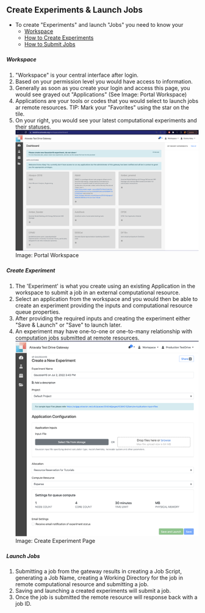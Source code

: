 ## Create Experiments & Launch Jobs
- To create "Experiments" and launch "Jobs" you need to know your
    - <a href= "#workspace">Workspace</a></br> 
    - <a href= "#createexp">How to Create Experiments</a></br>
    - <a href= "#launchjob">How to Submit Jobs</a></br>


##### <h5 id="workspace">Workspace</h5>         
1. "Workspace" is your central interface after login.
2. Based on your permission level you would have access to information.
3. Generally as soon as you create your login and access this page, you would see grayed out "Applications" (See Image: Portal Workspace)
4. Applications are your tools or codes that you would select to launch jobs ar remote resources. 
    TIP: Mark your "Favorites" using the star on the tile.
5. On your right, you would see your latest computational experiments and their statuses.
![Screenshot](../img/workspace.png)
Image: Portal Workspace


##### <h5 id="Local">Create Experiment</h5>
1. The 'Experiment' is what you create using an existing Application in the workspace to submit a job in an external computational resource.
2. Select an application from the workspace and you would then be able to create an experiment providing the inputs and computational resource queue properties.
3. After providing the required inputs and creating the experiment either "Save & Launch" or "Save" to launch later.
4. An experiment may have one-to-one or one-to-many relationship with computation jobs submitted at remote resources. 
![Screenshot](../img/createexp.png)
Image: Create Experiment Page


##### <h5 id="Local">Launch Jobs</h5>
1. Submitting a job from the gateway results in creating a Job Script, generating a Job Name, creating a Working Directory for the job in remote computational resource and submitting a job.
2. Saving and launching a created experiments will submit a job.
3. Once the job is submitted the remote resource will response back with a job ID.
